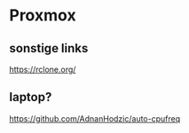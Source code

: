 # Proxmox

## sonstige links
https://rclone.org/

## laptop?
https://github.com/AdnanHodzic/auto-cpufreq
